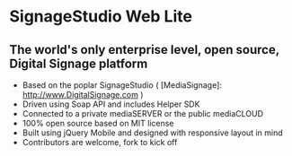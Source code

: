 SignageStudio Web Lite
======================

The world's only enterprise level, open source, Digital Signage platform
------------------------------------------------------------------------

 - Based on the poplar SignageStudio ( [MediaSignage]: http://www.DigitalSignage.com )
 - Driven using Soap API and includes Helper SDK
 - Connected to a private mediaSERVER or the public mediaCLOUD
 - 100% open source based on MIT license
 - Built using jQuery Mobile and designed with responsive layout in mind
 - Contributors are welcome, fork to kick off



